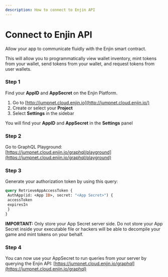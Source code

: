 ```yaml
---
description: How to connect to Enjin API
---
```


# Connect to Enjin API

Allow your app to communicate fluidly with the Enjin smart contract.

This will allow you to programmatically view wallet inventory, mint tokens from your wallet, send tokens from your wallet, and request tokens from user wallets.

### **Step 1**

Find your **AppID** and **AppSecret** on the Enjin Platform.

1. Go to [http://jumpnet.cloud.enjin.io](http://jumpnet.cloud.enjin.io/)
2. Create or select your **Project**
3. Select **Settings** in the sidebar

You will find your **AppID** and **AppSecret** in the **Settings** panel

### **Step 2**

Go to GraphQL Playground: [https://jumpnet.cloud.enjin.io/graphql/playground](https://jumpnet.cloud.enjin.io/graphql/playground)

### **Step 3**

Generate your authorization token by using this query:

```graphql
query RetrieveAppAccessToken {
 AuthApp(id: <App ID>, secret: "<App Secret>") {
 accessToken
 expiresIn
 }
}
```

**IMPORTANT:** Only store your App Secret server side. Do not store your App Secret inside your executable file or hackers will be able to decompile your game and mint tokens on your behalf.

### **Step 4**

You can now use your AppSecret to run queries from your server by querying the Enjin API: [https://jumpnet.cloud.enjin.io/graphql](https://jumpnet.cloud.enjin.io/graphql)

